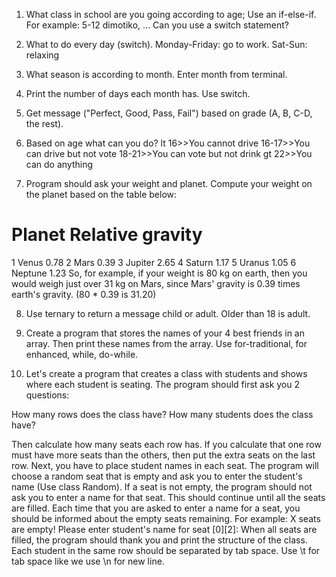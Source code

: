 1. What class in school are you going according to age;
   Use an if-else-if.
   For example: 5-12 dimotiko, ...
   Can you use a switch statement?

 

2. What to do every day (switch). Monday-Friday: go to work. Sat-Sun: relaxing

 

3. What season is according to month. Enter month from terminal.

 

4. Print the number of days each month has. Use switch.

 

5. Get message ("Perfect, Good, Pass, Fail") based on grade (A, B, C-D, the rest). 

 

6. Based on age what can you do?
lt 16>>You cannot drive
16-17>>You can drive but not vote
18-21>>You can vote but not drink
gt 22>>You can do anything 

 

7. Program should ask your weight and planet. Compute your weight on the planet based on the table below:
#    Planet    Relative gravity
1    Venus        0.78
2    Mars        0.39
3    Jupiter    2.65
4    Saturn    1.17
5    Uranus    1.05
6    Neptune    1.23
So, for example, if your weight is 80 kg on earth, then you would weigh just over 31 kg on Mars, since Mars' gravity is 0.39 times earth's gravity. (80 * 0.39 is 31.20)

 

8. Use ternary to return a message child or adult. Older than 18 is adult.

 

9. Create a program that stores the names of your 4 best friends in an array. Then print these names from the array. Use for-traditional, for enhanced, while, do-while.

 

10. Let's create a program that creates a class with students and shows where each student is seating. The program should first ask you 2 questions:


	
How many rows does the class have?
How many students does the class have?

Then calculate how many seats each row has.
If you calculate that one row must have more seats than the others, then put the extra seats on the last row.
Next, you have to place student names in each seat. The program will choose a random seat that is empty and ask you to enter the student's name (Use class Random). If a seat is not empty, the program should not ask you to enter a name for that seat. This should continue until all the seats are filled. Each time that you are asked to enter a name for a seat, you should be informed about the empty seats remaining. For example:
X seats are empty!
Please enter student's name for seat [0][2]:
When all seats are filled, the program should thank you and print the structure of the class. Each student in the same row should be separated by tab space. Use \t for tab space like we use \n for new line.
